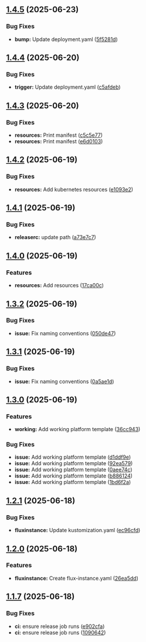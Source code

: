 ## [1.4.5](https://github.com/containerly/platform/compare/v1.4.4...v1.4.5) (2025-06-23)

### Bug Fixes

* **bump:** Update deployment.yaml ([5f5281d](https://github.com/containerly/platform/commit/5f5281d10b7c0d4abede6915b7a6bde551e457eb))

## [1.4.4](https://github.com/containerly/platform/compare/v1.4.3...v1.4.4) (2025-06-20)

### Bug Fixes

* **trigger:** Update deployment.yaml ([c5afdeb](https://github.com/containerly/platform/commit/c5afdebbb02ae638b845bb142664405ca4094b70))

## [1.4.3](https://github.com/containerly/platform/compare/v1.4.2...v1.4.3) (2025-06-20)

### Bug Fixes

* **resources:** Print manifest ([c5c5e77](https://github.com/containerly/platform/commit/c5c5e77569684d5ec66080102c04ab680af949d0))
* **resources:** Print manifest ([e6d0103](https://github.com/containerly/platform/commit/e6d010339ed3af5efd5d3413597a42c79955f9c3))

## [1.4.2](https://github.com/containerly/platform/compare/v1.4.1...v1.4.2) (2025-06-19)

### Bug Fixes

* **resources:** Add kubernetes resources ([e1093e2](https://github.com/containerly/platform/commit/e1093e281dad750ce18763730a76da902718d557))

## [1.4.1](https://github.com/containerly/platform/compare/v1.4.0...v1.4.1) (2025-06-19)

### Bug Fixes

* **releaserc:** update path ([a73e7c7](https://github.com/containerly/platform/commit/a73e7c7c03c3808e14ddcfc9386bcb10b8671886))

## [1.4.0](https://github.com/containerly/platform/compare/v1.3.2...v1.4.0) (2025-06-19)

### Features

* **resources:** Add resources ([17ca00c](https://github.com/containerly/platform/commit/17ca00cd8d6f35475827e432b6d9da8d7828f184))

## [1.3.2](https://github.com/containerly/platform/compare/v1.3.1...v1.3.2) (2025-06-19)

### Bug Fixes

* **issue:** Fix naming conventions ([050de47](https://github.com/containerly/platform/commit/050de472212c9fc646372ec709622fc2a48ae0da))

## [1.3.1](https://github.com/containerly/platform/compare/v1.3.0...v1.3.1) (2025-06-19)

### Bug Fixes

* **issue:** Fix naming conventions ([0a5ae1d](https://github.com/containerly/platform/commit/0a5ae1ddbf6a8a4cc5bb78ca883ce3fbcb1a19a8))

## [1.3.0](https://github.com/containerly/platform/compare/v1.2.1...v1.3.0) (2025-06-19)

### Features

* **working:** Add working platform template ([36cc943](https://github.com/containerly/platform/commit/36cc9436a07750adf3099081099b3548c6b2ea99))

### Bug Fixes

* **issue:** Add working platform template ([d1ddf9e](https://github.com/containerly/platform/commit/d1ddf9e97c4d0a0efddb9e48da93920105c867c0))
* **issue:** Add working platform template ([92ea579](https://github.com/containerly/platform/commit/92ea5798a4eee156878bab773ef6088b884c9086))
* **issue:** Add working platform template ([0aee74c](https://github.com/containerly/platform/commit/0aee74cd5098484904c9b5b185d58b530920a4f1))
* **issue:** Add working platform template ([b886124](https://github.com/containerly/platform/commit/b886124f30902f33fe9ddf7e41af5dc0a9f9de70))
* **issue:** Add working platform template ([1bd6f2a](https://github.com/containerly/platform/commit/1bd6f2acaae93656945f252cc9c9be31e3e6e2db))

## [1.2.1](https://github.com/containerly/platform/compare/v1.2.0...v1.2.1) (2025-06-18)

### Bug Fixes

* **fluxinstance:** Update kustomization.yaml ([ec96cfd](https://github.com/containerly/platform/commit/ec96cfd7ca0467753167d8780d3b4aa87f514f89))

## [1.2.0](https://github.com/containerly/platform/compare/v1.1.7...v1.2.0) (2025-06-18)

### Features

* **fluxinstance:** Create flux-instance.yaml ([26ea5dd](https://github.com/containerly/platform/commit/26ea5dd6a6c4c328681c62c94e9340463e700693))

## [1.1.7](https://github.com/containerly/platform/compare/v1.1.6...v1.1.7) (2025-06-18)

### Bug Fixes

* **ci:** ensure release job runs ([e902cfa](https://github.com/containerly/platform/commit/e902cfab07224980a2a0b1b5636bda8dcba1bab4))
* **ci:** ensure release job runs ([1090642](https://github.com/containerly/platform/commit/10906427a58d371dd3bbc3c9e4a4ae89d4c0d14b))
